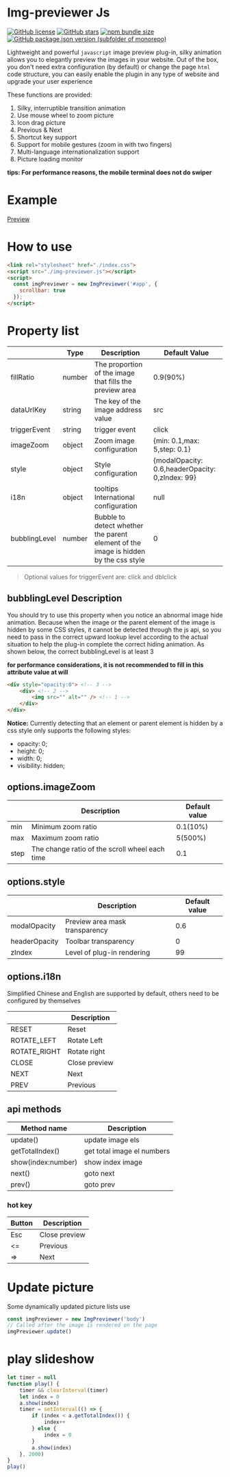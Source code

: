 # Img-previewer Js

[![GitHub license](https://img.shields.io/github/license/yue1123/img-previewer?style=flat-square)](https://github.com/yue1123/img-previewer/blob/main/LICENSE)
[![GitHub stars](https://img.shields.io/github/stars/yue1123/img-previewer?style=flat-square)](https://github.com/yue1123/img-previewer/stargazers)
<a href="https://www.npmjs.com/package/img-previewer">
<img src="https://img.shields.io/bundlephobia/minzip/img-previewer?color=%234ec820&style=flat-square" alt="npm bundle size">
</a>
<a href="https://github.com/yue1123/img-previewer/releases">
<img src="https://img.shields.io/github/package-json/v/yue1123/img-previewer?color=f90&style=flat-square" alt="GitHub package.json version (subfolder of monorepo)">
</a>

Lightweight and powerful `javascript` image preview plug-in, silky animation allows you to elegantly preview the images in your website. Out of the box, you don't need extra configuration (by default) or change the page `html` code structure, you can easily enable the plugin in any type of website and upgrade your user experience

These functions are provided:

1. Silky, interruptible transition animation
2. Use mouse wheel to zoom picture
3. Icon drag picture
4. Previous & Next
5. Shortcut key support
6. Support for mobile gestures (zoom in with two fingers)
7. Multi-language internationalization support
8. Picture loading monitor

**tips: For performance reasons, the mobile terminal does not do swiper**

# Example

[Preview](https://yue1123.github.io/img-previewer/demo/index.es.html)

# How to use

```html
<link rel="stylesheet" href="./index.css">
<script src="./img-previewer.js"></script>
<script>
  const imgPreviewer = new ImgPreviewer('#app', {
    scrollbar: true
  });
</script>
```

# Property list

|               | Type   | Description                                                                         | Default Value                                   |
| ------------- | ------ | ----------------------------------------------------------------------------------- | ----------------------------------------------- |
| fillRatio     | number | The proportion of the image that fills the preview area                             | 0.9(90%)                                        |
| dataUrlKey    | string | The key of the image address value                                                  | src                                             |
| triggerEvent  | string | trigger event                                                                       | click                                           |
| imageZoom     | object | Zoom image configuration                                                            | {min: 0.1,max: 5,step: 0.1}                     |
| style         | object | Style configuration                                                                 | {modalOpacity: 0.6,headerOpacity: 0,zIndex: 99} |
| i18n          | object | tooltips International configuration                                                | null                                            |
| bubblingLevel | number | Bubble to detect whether the parent element of the image is hidden by the css style | 0                                               |

> Optional values for triggerEvent are: click and dblclick
## bubblingLevel Description
You should try to use this property when you notice an abnormal image hide animation. Because when the image or the parent element of the image is hidden by some CSS styles, it cannot be detected through the js api, so you need to pass in the correct upward lookup level according to the actual situation to help the plug-in complete the correct hiding animation. As shown below, the correct bubblingLevel is at least 3

**for performance considerations, it is not recommended to fill in this attribute value at will**

```html
<div style="opacity:0"> <!-- 3 -->
	<div> <!-- 2 -->
		<img src="" alt="" /> <!-- 1 -->
	</div>
</div>
```

**Notice:**
Currently detecting that an element or parent element is hidden by a css style only supports the following styles:

- opacity: 0;
- height: 0;
- width: 0;
- visibility: hidden;

## options.imageZoom

|      | Description                                    | Default value |
| ---- | ---------------------------------------------- | ------------- |
| min  | Minimum zoom ratio                             | 0.1(10%)      |
| max  | Maximum zoom ratio                             | 5(500%)       |
| step | The change ratio of the scroll wheel each time | 0.1           |

## options.style

|               | Description                    | Default value |
| ------------- | ------------------------------ | ------------- |
| modalOpacity  | Preview area mask transparency | 0.6           |
| headerOpacity | Toolbar transparency           | 0             |
| zIndex        | Level of plug-in rendering     | 99            |

## options.i18n

Simplified Chinese and English are supported by default, others need to be configured by themselves

|              | Description   |
| ------------ | ------------- |
| RESET        | Reset         |
| ROTATE_LEFT  | Rotate Left   |
| ROTATE_RIGHT | Rotate right  |
| CLOSE        | Close preview |
| NEXT         | Next          |
| PREV         | Previous      |

## api methods

|       Method name             | Description                |
| ------------------ | -------------------------- |
| update()           | update image els           |
| getTotalIndex()    | get total image el numbers |
| show(index:number) | show index image           |
| next()             | goto next                  |
| prev()             | goto prev                  |

### hot key

| Button | Description   |
| ------ | ------------- |
| Esc    | Close preview |
| <=     | Previous      |
| =>     | Next          |

# Update picture

Some dynamically updated picture lists use

```js
const imgPreviewer = new ImgPreviewer('body')
// Called after the image is rendered on the page
imgPreviewer.update()
```

# play slideshow

```js
let timer = null
function play() {
	timer && clearInterval(timer)
	let index = 0
	a.show(index)
	timer = setInterval(() => {
		if (index < a.getTotalIndex()) {
			index++
		} else {
			index = 0
		}
		a.show(index)
	}, 2000)
}
play()
``` 
